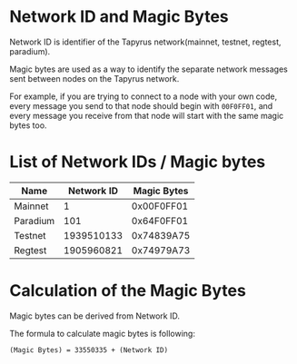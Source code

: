 Network ID and Magic Bytes
===================

Network ID is identifier of the Tapyrus network(mainnet, testnet, regtest, paradium).

Magic bytes are used as a way to identify the separate network messages sent between nodes on the Tapyrus network.

For example, if you are trying to connect to a node with your own code, every message you send to that node should begin with `00F0FF01`, and every message you receive from that node will start with the same magic bytes too.

List of Network IDs / Magic bytes
===================

| Name     | Network ID | Magic Bytes |
| -------- | ---------- | ----------- |
| Mainnet  | 1          | 0x00F0FF01  |
| Paradium | 101        | 0x64F0FF01  |
| Testnet  | 1939510133 | 0x74839A75  |
| Regtest  | 1905960821 | 0x74979A73  |

Calculation of the Magic Bytes
===================

Magic bytes can be derived from Network ID.

The formula to calculate magic bytes is following:

```
(Magic Bytes) = 33550335 + (Network ID)
```

